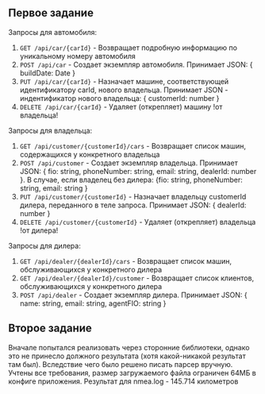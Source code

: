 <h2>Первое задание</h2>

Запросы для автомобиля:
<ol>
<li><code>GET /api/car/{carId}</code> - Возвращает подробную информацию по уникальному номеру автомобиля</li>
<li><code>POST /api/car</code> - Создает экземпляр автомобиля. Принимает JSON: { buildDate: Date }</li>
<li><code>PUT /api/car/{carId}</code> - Назначает машине, соответствующей идентификатору carId, нового владельца. Принимает JSON - индентификатор нового владельца: { customerId: number }</li>
<li><code>DELETE /api/car/{carId}</code> - Удаляет (открепляет) машину !от владельца!</li>
</ol>

Запросы для владельца:
<ol>
<li><code>GET /api/customer/{customerId}/cars</code> - Возвращает список машин, содержащихся у конкретного владельца</li>
<li><code>POST /api/customer</code> - Создает экземпляр владельца. Принимает JSON: { fio: string, phoneNumber: string, email: string, dealerId: number }. В случае, если владелец без дилера: {fio: string, phoneNumber: string, email: string }</li>
<li><code>PUT /api/customer/{customerId}</code> - Назначает владельцу customerId дилера, переданного в теле запроса. Принимает JSON: { dealerId: number }</li>
<li><code>DELETE /api/customer/{customerId}</code> - Удаляет (открепляет) владельца !от дилера!</li>
</ol>

Запросы для дилера:
<ol>
<li><code>GET /api/dealer/{dealerId}/cars</code> - Возвращает список машин, обслуживающихся у конкретного дилера</li>
<li><code>GET /api/dealer/{dealerId}/customer</code> - Возвращает список клиентов, обслуживающихся у конкретного дилера</li>
<li><code>POST /api/dealer</code> - Создает экземпляр дилера. Принимает JSON: { name: string, email: string, agentFIO: string }</li>
</ol>


<h2>Второе задание</h2>
Вначале попытался реализовать через сторонние библиотеки, однако это не принесло должного результата (хотя какой-никакой результат там был). Вследствие чего было решено писать парсер вручную. Учтены все требования, размер загружаемого файла ограничен 64МБ в конфиге приложения. Результат для nmea.log - 145.714 километров

